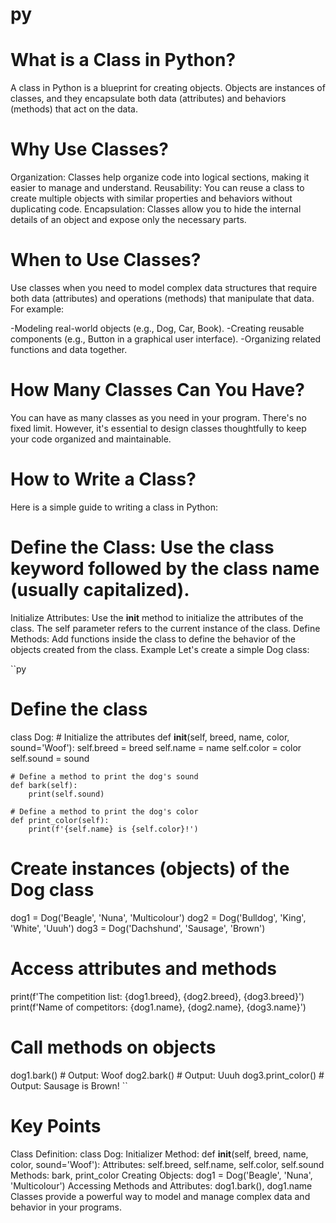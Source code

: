 # py

# What is a Class in Python?
A class in Python is a blueprint for creating objects. Objects are instances of classes, and they encapsulate both data (attributes) and behaviors (methods) that act on the data.

# Why Use Classes?
Organization: Classes help organize code into logical sections, making it easier to manage and understand.
Reusability: You can reuse a class to create multiple objects with similar properties and behaviors without duplicating code.
Encapsulation: Classes allow you to hide the internal details of an object and expose only the necessary parts.
# When to Use Classes?
Use classes when you need to model complex data structures that require both data (attributes) and operations (methods) that manipulate that data. For example:

-Modeling real-world objects (e.g., Dog, Car, Book).
-Creating reusable components (e.g., Button in a graphical user interface).
-Organizing related functions and data together.

# How Many Classes Can You Have?
You can have as many classes as you need in your program. There's no fixed limit. However, it's essential to design classes thoughtfully to keep your code organized and maintainable.

# How to Write a Class?
Here is a simple guide to writing a class in Python:

# Define the Class: Use the class keyword followed by the class name (usually capitalized).
Initialize Attributes: Use the __init__ method to initialize the attributes of the class. The self parameter refers to the current instance of the class.
Define Methods: Add functions inside the class to define the behavior of the objects created from the class.
Example
Let's create a simple Dog class:

``py
# Define the class
class Dog:
    # Initialize the attributes
    def __init__(self, breed, name, color, sound='Woof'):
        self.breed = breed
        self.name = name
        self.color = color
        self.sound = sound

    # Define a method to print the dog's sound
    def bark(self):
        print(self.sound)

    # Define a method to print the dog's color
    def print_color(self):
        print(f'{self.name} is {self.color}!')

# Create instances (objects) of the Dog class
dog1 = Dog('Beagle', 'Nuna', 'Multicolour')
dog2 = Dog('Bulldog', 'King', 'White', 'Uuuh')
dog3 = Dog('Dachshund', 'Sausage', 'Brown')

# Access attributes and methods
print(f'The competition list: {dog1.breed}, {dog2.breed}, {dog3.breed}')
print(f'Name of competitors: {dog1.name}, {dog2.name}, {dog3.name}')

# Call methods on objects
dog1.bark()  # Output: Woof
dog2.bark()  # Output: Uuuh
dog3.print_color()  # Output: Sausage is Brown!
``
# Key Points
Class Definition: class Dog:
Initializer Method: def __init__(self, breed, name, color, sound='Woof'):
Attributes: self.breed, self.name, self.color, self.sound
Methods: bark, print_color
Creating Objects: dog1 = Dog('Beagle', 'Nuna', 'Multicolour')
Accessing Methods and Attributes: dog1.bark(), dog1.name
Classes provide a powerful way to model and manage complex data and behavior in your programs.






